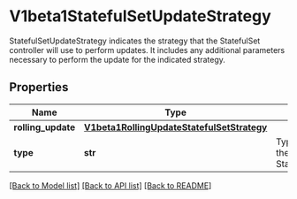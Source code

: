 # V1beta1StatefulSetUpdateStrategy

StatefulSetUpdateStrategy indicates the strategy that the StatefulSet controller will use to perform updates. It includes any additional parameters necessary to perform the update for the indicated strategy.
## Properties
Name | Type | Description | Notes
------------ | ------------- | ------------- | -------------
**rolling_update** | [**V1beta1RollingUpdateStatefulSetStrategy**](V1beta1RollingUpdateStatefulSetStrategy.md) |  | [optional] 
**type** | **str** | Type indicates the type of the StatefulSetUpdateStrategy. | [optional] 

[[Back to Model list]](../README.md#documentation-for-models) [[Back to API list]](../README.md#documentation-for-api-endpoints) [[Back to README]](../README.md)


